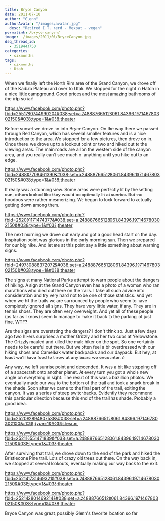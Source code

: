 ```yaml
---
title: Bryce Canyon
date: 2011-07-10
author: "Glenn"
authorAvatar: "/images/avatar.jpg"
  desc: "Retired I.T. nerd - Mexpat - vegan"
permalink: /bryce-canyon/
image:  /images/2011/08/BryceCanyon.jpg
dsq_thread_id:
  - 3519443750
categories:
  - sixmonths
tags:
  - sixmonths
  - Utah
---
```

When we finally left the North Rim area of the Grand Canyon, we drove off of the Kaibab Plateau and over to Utah. We stopped for the night in Hatch in a nice little campground. Good prices and the most amazing bathrooms of the trip so far!

https://www.facebook.com/photo.php?fbid=255178074499020&#038;set=a.248887665128061.84396.197146780302150&#038;type=1&#038;theater

Before sunset we drove on into Bryce Canyon. On the way there we passed through Red Canyon, which has several smaller features and is a nice introduction to the area. We stopped for a few pictures, then drove on in. Once there, we drove up to a lookout point or two and hiked out to the viewing areas. The main roads are all on the western side of the canyon area, and you really can't see much of anything until you hike out to an edge.

https://www.facebook.com/photo.php?fbid=248887708461390&#038;set=a.248887665128061.84396.197146780302150&#038;type=1&#038;theater

It really was a stunning view. Some areas were perfectly lit by the setting sun, others looked like they would be optimally lit at sunrise. But the hoodoos were rather mesmerizing. We began to look forward to actually getting down among them.

https://www.facebook.com/photo.php?fbid=252091171474377&#038;set=a.248887665128061.84396.197146780302150&#038;type=1&#038;theater

The next morning we drove out early and got a good head start on the day. Inspiration point was glorious in the early morning sun. Then we prepared for our big hike. And let me at this point say a little something about warning signs.

https://www.facebook.com/photo.php?fbid=249780888372072&#038;set=a.248887665128061.84396.197146780302150&#038;type=1&#038;theater

The signs at many National Parks attempt to warn people about the dangers of hiking. A sign at the Grand Canyon even has a photo of a woman who ran marathons who died out there on the trails. I take all such advice into consideration and try very hard not to be one of those statistics. And yet when we hit the trails we are surrounded by people who seem to have completely ignored all signs. They have very little water, if any. They are in tennis shoes. They are often very overweight. And yet all of these people (as far as I know) seem to manage to make it back to the parking lot just fine. WTF?

Are the signs are overstating the dangers? I don't think so. Just a few days ago two hikers surprised a mother Grizzly and her two cubs at Yellowstone. The Grizzly mauled and killed the male hiker on the spot. So one certainly needs to be careful out there. But we often feel a bit overdressed with our hiking shoes and Camelbak water backpacks and our daypack. But hey, at least we'll have food to throw at any bears we encounter. <img src="https://v2j.vagabondians.com/wp-includes/images/smilies/simple-smile.png" alt=":)" class="wp-smiley" style="height: 1em; max-height: 1em;" />

Any way, we left sunrise point and descended. It was a bit like stepping off of a spacecraft onto another planet. At every turn you got a whole new angle on everything in sight. The result of this was a bazillion photos. We eventually made our way to the bottom of the trail and took a snack break in the shade. Soon after we came to the final part of the trail, exiting the canyon. It was a series of steep switchbacks. Evidently they recommend this particular direction because this end of the trail has shade. Probably a good idea.

https://www.facebook.com/photo.php?fbid=252092894807538&#038;set=a.248887665128061.84396.197146780302150&#038;type=1&#038;theater

https://www.facebook.com/photo.php?fbid=252116551471839&#038;set=a.248887665128061.84396.197146780302150&#038;type=1&#038;theater

After surviving that trail, we drove down to the end of the park and hiked the Bristlecone Pine trail. Lots of crazy old trees out there. On the way back in, we stopped at several lookouts, eventually making our way back to the exit.

https://www.facebook.com/photo.php?fbid=252141731469321&#038;set=a.248887665128061.84396.197146780302150&#038;type=1&#038;theater

https://www.facebook.com/photo.php?fbid=252142801469214&#038;set=a.248887665128061.84396.197146780302150&#038;type=1&#038;theater

Bryce Canyon was great, possibly Glenn's favorite location so far!